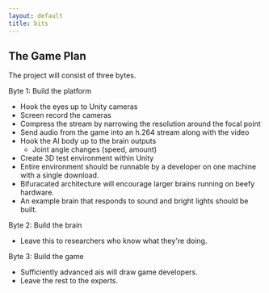 ```yaml
---
layout: default
title: bits
---
```


The Game Plan
-------------

The project will consist of three bytes.

Byte 1:
Build the platform
- Hook the eyes up to Unity cameras
- Screen record the cameras
- Compress the stream by narrowing the resolution around the focal point
- Send audio from the game into an h.264 stream along with the video
- Hook the AI body up to the brain outputs
  - Joint angle changes (speed, amount)
- Create 3D test environment within Unity
- Entire environment should be runnable by a developer on one machine with a single download.
- Bifuracated architecture will encourage larger brains running on beefy hardware.
- An example brain that responds to sound and bright lights should be built.

Byte 2:
Build the brain
- Leave this to researchers who know what they're doing.

Byte 3:
Build the game
- Sufficiently advanced ais will draw game developers.
- Leave the rest to the experts.